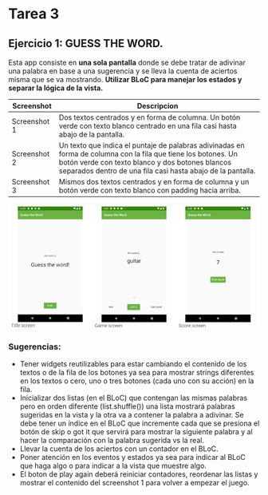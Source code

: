 # Tarea 3

## Ejercicio 1: GUESS THE WORD.
Esta app consiste en **una sola pantalla** donde se debe tratar de adivinar una palabra en base a una sugerencia y se lleva la cuenta de aciertos misma que se va mostrando.
**Utilizar BLoC para manejar los estados y separar la lógica de la vista.**

| Screenshot | Descripcion |
| -------------- | ------------- |
| Screenshot 1 | Dos textos centrados y en forma de columna. Un botón verde con texto blanco centrado en una fila casi hasta abajo de la pantalla. |
| Screenshot 2 | Un texto que indica el puntaje de palabras adivinadas en forma de columna con la fila que tiene los botones. Un botón verde con texto blanco y dos botones blancos separados dentro de una fila casi hasta abajo de la pantalla. |
| Screenshot 3 | Mismos dos textos centrados y en forma de columna y un botón verde con texto blanco con padding hacia arriba. |

![Imagen Referencia](https://github.com/EduGro/MovilesTarea3/blob/master/Reference.png?raw=true)

### Sugerencias:
- Tener widgets reutilizables para estar cambiando el contenido de los textos o de la fila de los botones ya sea para mostrar strings diferentes en los textos o cero, uno o tres botones (cada uno con su acción) en la fila.
- Inicializar dos listas (en el BLoC) que contengan las mismas palabras pero en orden diferente (list.shuffle()) una lista mostrará palabras sugeridas en la vista y la otra va a contener la palabra a adivinar. Se debe tener un índice en el BLoC que incremente cada que se presiona el botón de skip o got it que servirá para mostrar la siguiente palabra y al hacer la comparación con la palabra sugerida vs la real.
- Llevar la cuenta de los aciertos con un contador en el BLoC.
- Poner atención en los eventos y estados ya sea para indicar al BLoC que haga algo o para indicar a la vista que muestre algo.
- El boton de play again deberá reiniciar contadores, reordenar las listas y mostrar el contenido del screenshot 1 para volver a empezar el juego.

